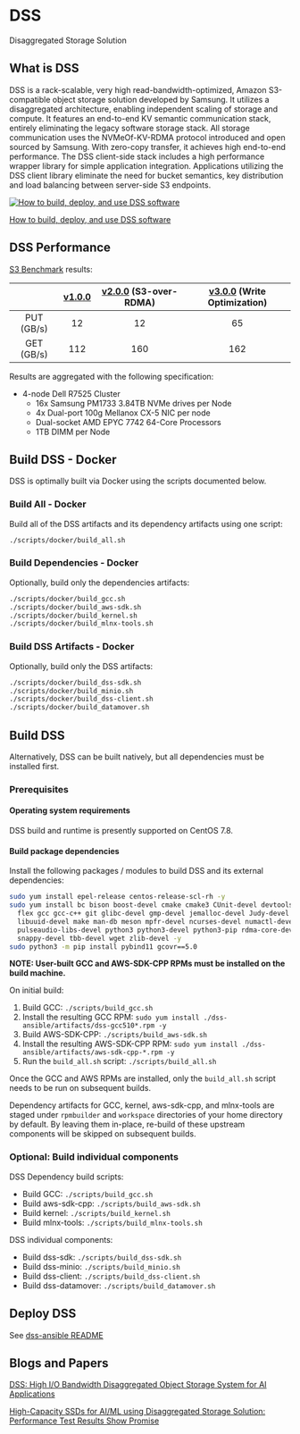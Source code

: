 # DSS

Disaggregated Storage Solution

## What is DSS

DSS is a rack-scalable, very high read-bandwidth-optimized, Amazon S3-compatible object storage solution developed by Samsung. It utilizes a disaggregated architecture, enabling independent scaling of storage and compute. It features an end-to-end KV semantic communication stack, entirely eliminating the legacy software storage stack. All storage communication uses the NVMeOf-KV-RDMA protocol introduced and open sourced by Samsung. With zero-copy transfer, it achieves high end-to-end performance. The DSS client-side stack includes a high performance wrapper library for simple application integration. Applications utilizing the DSS client library eliminate the need for bucket semantics, key distribution and load balancing between server-side S3 endpoints.

[![How to build, deploy, and use DSS software](https://img.youtube.com/vi/fpAFvLhTpqw/0.jpg)](https://youtu.be/fpAFvLhTpqw "How to build, deploy, and use DSS software")

[How to build, deploy, and use DSS software](https://youtu.be/fpAFvLhTpqw)

## DSS Performance

[S3 Benchmark](https://github.com/OpenMPDK/dss-ecosystem/tree/master/dss_s3benchmark) results:

|            | [v1.0.0](https://github.com/OpenMPDK/DSS/releases/tag/v1.0.0) | [v2.0.0](https://github.com/OpenMPDK/DSS/releases/tag/v2.0.0) (S3-over-RDMA) | [v3.0.0](https://github.com/OpenMPDK/DSS/releases/tag/v3.0.0) (Write Optimization) |
|:----------:|:----:|:-------------------:|:-------------------------:|
| PUT (GB/s) |  12  |          12         |             65            |
| GET (GB/s) |  112 |         160         |            162            |

Results are aggregated with the following specification:

- 4-node Dell R7525 Cluster
  - 16x Samsung PM1733 3.84TB NVMe drives per Node
  - 4x Dual-port 100g Mellanox CX-5 NIC per node
  - Dual-socket AMD EPYC 7742 64-Core Processors
  - 1TB DIMM per Node

## Build DSS - Docker

DSS is optimally built via Docker using the scripts documented below.

### Build All - Docker

Build all of the DSS artifacts and its dependency artifacts using one script:

```bash
./scripts/docker/build_all.sh
```

### Build Dependencies - Docker

Optionally, build only the dependencies artifacts:

```bash
./scripts/docker/build_gcc.sh
./scripts/docker/build_aws-sdk.sh
./scripts/docker/build_kernel.sh
./scripts/docker/build_mlnx-tools.sh
```

### Build DSS Artifacts - Docker

Optionally, build only the DSS artifacts:

```bash
./scripts/docker/build_dss-sdk.sh
./scripts/docker/build_minio.sh
./scripts/docker/build_dss-client.sh
./scripts/docker/build_datamover.sh
```

## Build DSS

Alternatively, DSS can be built natively, but all dependencies must be installed first.

### Prerequisites

#### Operating system requirements

DSS build and runtime is presently supported on CentOS 7.8.

#### Build package dependencies

Install the following packages / modules to build DSS and its external dependencies:

```bash
sudo yum install epel-release centos-release-scl-rh -y
sudo yum install bc bison boost-devel cmake cmake3 CUnit-devel devtoolset-11 dpkg elfutils-libelf-devel \
  flex gcc gcc-c++ git glibc-devel gmp-devel jemalloc-devel Judy-devel libaio-devel libcurl-devel libmpc-devel \
  libuuid-devel make man-db meson mpfr-devel ncurses-devel numactl-devel openssl openssl-devel patch \
  pulseaudio-libs-devel python3 python3-devel python3-pip rdma-core-devel redhat-lsb-core rpm-build \
  snappy-devel tbb-devel wget zlib-devel -y
sudo python3 -m pip install pybind11 gcovr==5.0
```

**NOTE: User-built GCC and AWS-SDK-CPP RPMs must be installed on the build machine.**

On initial build:

1. Build GCC: `./scripts/build_gcc.sh`
2. Install the resulting GCC RPM: `sudo yum install ./dss-ansible/artifacts/dss-gcc510*.rpm -y`
3. Build AWS-SDK-CPP: `./scripts/build_aws-sdk.sh`
4. Install the resulting AWS-SDK-CPP RPM: `sudo yum install ./dss-ansible/artifacts/aws-sdk-cpp-*.rpm -y`
5. Run the `build_all.sh` script: `./scripts/build_all.sh`

Once the GCC and AWS RPMs are installed, only the `build_all.sh` script needs to be run on subsequent builds.

Dependency artifacts for GCC, kernel, aws-sdk-cpp, and mlnx-tools are staged under `rpmbuilder` and `workspace` directories of your home directory by default. By leaving them in-place, re-build of these upstream components will be skipped on subsequent builds.

### Optional: Build individual components

DSS Dependency build scripts:

* Build GCC: `./scripts/build_gcc.sh`
* Build aws-sdk-cpp: `./scripts/build_aws-sdk.sh`
* Build kernel: `./scripts/build_kernel.sh`
* Build mlnx-tools: `./scripts/build_mlnx-tools.sh`

DSS individual components:

* Build dss-sdk: `./scripts/build_dss-sdk.sh`
* Build dss-minio: `./scripts/build_minio.sh`
* Build dss-client: `./scripts/build_dss-client.sh`
* Build dss-datamover: `./scripts/build_datamover.sh`

## Deploy DSS

See [dss-ansible README](https://github.com/OpenMPDK/dss-ansible/blob/master/README.md)

## Blogs and Papers

[DSS: High I/O Bandwidth Disaggregated Object Storage System for AI Applications](https://www.researchgate.net/publication/358580692_DSS_High_IO_Bandwidth_Disaggregated_Object_Storage_System_for_AI_Applications)

[High-Capacity SSDs for AI/ML using Disaggregated Storage Solution: Performance Test Results Show Promise](https://semiconductor.samsung.com/us/newsroom/tech-blog/high-capacity-ssds-for-ai-ml-using-disaggregated-storage-solution-performance-test-results-show-promise/)
